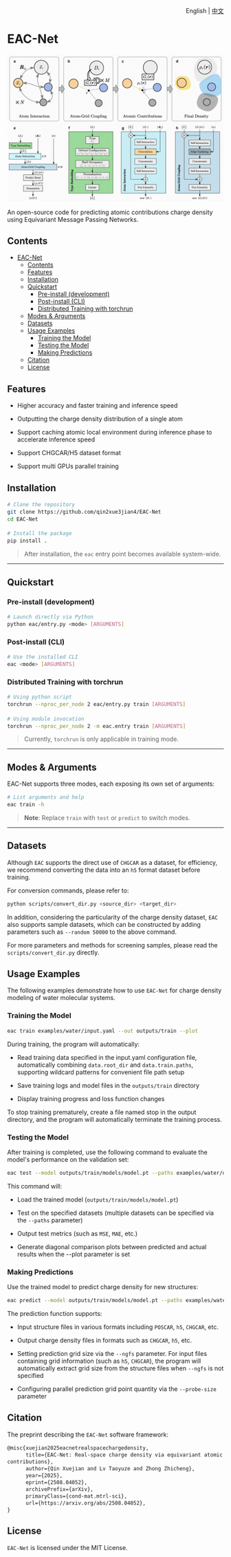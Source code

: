 <div align="right">

English | [中文](docs/README_ZH-CN.md)

</div>

# EAC-Net

![Model Structure](docs/imgs/model.png)

An open-source code for predicting atomic contributions charge density using Equivariant Message Passing Networks.

## Contents
- [EAC-Net](#eac-net)
  - [Contents](#contents)
  - [Features](#features)
  - [Installation](#installation)
  - [Quickstart](#quickstart)
    - [Pre-install (development)](#pre-install-development)
    - [Post-install (CLI)](#post-install-cli)
    - [Distributed Training with torchrun](#distributed-training-with-torchrun)
  - [Modes \& Arguments](#modes--arguments)
  - [Datasets](#datasets)
  - [Usage Examples](#usage-examples)
    - [Training the Model](#training-the-model)
    - [Testing the Model](#testing-the-model)
    - [Making Predictions](#making-predictions)
  - [Citation](#citation)
  - [License](#license)

## Features

- Higher accuracy and faster training and inference speed

- Outputting the charge density distribution of a single atom

- Support caching atomic local environment during inference phase to accelerate inference speed

- Support CHGCAR/H5 dataset format

- Support multi GPUs parallel training

## Installation

```bash
# Clone the repository
git clone https://github.com/qin2xue3jian4/EAC-Net
cd EAC-Net

# Install the package
pip install .
```

> After installation, the `eac` entry point becomes available system-wide.

---

## Quickstart

### Pre-install (development)

```bash
# Launch directly via Python
python eac/entry.py <mode> [ARGUMENTS]
```

### Post-install (CLI)

```bash
# Use the installed CLI
eac <mode> [ARGUMENTS]
```

### Distributed Training with torchrun

```bash
# Using python script
torchrun --nproc_per_node 2 eac/entry.py train [ARGUMENTS]

# Using module invocation
torchrun --nproc_per_node 2 -m eac.entry train [ARGUMENTS]
```
> Currently, `torchrun` is only applicable in training mode.
---

## Modes & Arguments

EAC-Net supports three modes, each exposing its own set of arguments:

```bash
# List arguments and help
eac train -h
```

> **Note**: Replace `train` with `test` or `predict` to switch modes.

---

## Datasets

Although `EAC` supports the direct use of `CHGCAR` as a dataset, for efficiency, we recommend converting the data into an `h5` format dataset before training.

For conversion commands, please refer to:
```bash
python scripts/convert_dir.py <source_dir> <target_dir>
```
In addition, considering the particularity of the charge density dataset, `EAC` also supports sample datasets, which can be constructed by adding parameters such as `--random 50000` to the above command.

For more parameters and methods for screening samples, please read the `scripts/convert_dir.py` directly.

## Usage Examples

The following examples demonstrate how to use `EAC-Net` for charge density modeling of water molecular systems.

### Training the Model
```bash
eac train examples/water/input.yaml --out outputs/train --plot
```

During training, the program will automatically:
- Read training data specified in the input.yaml configuration file, automatically combining `data.root_dir` and `data.train.paths`, supporting wildcard patterns for convenient file path setup

- Save training logs and model files in the `outputs/train` directory

- Display training progress and loss function changes

To stop training prematurely, create a file named stop in the output directory, and the program will automatically terminate the training process.

### Testing the Model

After training is completed, use the following command to evaluate the model's performance on the validation set:
```bash
eac test --model outputs/train/models/model.pt --paths examples/water/data/8.h5 --paths examples/water/data/8.h5 --out outputs/test --plot
```

This command will:
- Load the trained model (`outputs/train/models/model.pt`)

- Test on the specified datasets (multiple datasets can be specified via the `--paths` parameter)

- Output test metrics (such as `MSE`, `MAE`, etc.)

- Generate diagonal comparison plots between predicted and actual results when the --plot parameter is set

### Making Predictions

Use the trained model to predict charge density for new structures:
```bash
eac predict --model outputs/train/models/model.pt --paths examples/water/POSCAR --out outputs/predict --num-workers 4 --ngfs 50*50*50 --probe-size 200
```

The prediction function supports:
- Input structure files in various formats including `POSCAR`, `h5`, `CHGCAR`, etc.

- Output charge density files in formats such as `CHGCAR`, `h5`, etc.

- Setting prediction grid size via the `--ngfs` parameter. For input files containing grid information (such as `h5`, `CHGCAR`), the program will automatically extract grid size from the structure files when `--ngfs` is not specified

- Configuring parallel prediction grid point quantity via the `--probe-size` parameter


## Citation
The preprint describing the `EAC-Net` software framework:
```
@misc{xuejian2025eacnetrealspacechargedensity,
      title={EAC-Net: Real-space charge density via equivariant atomic contributions}, 
      author={Qin Xuejian and Lv Taoyuze and Zhong Zhicheng},
      year={2025},
      eprint={2508.04052},
      archivePrefix={arXiv},
      primaryClass={cond-mat.mtrl-sci},
      url={https://arxiv.org/abs/2508.04052}, 
}
```

## License

`EAC-Net` is licensed under the MIT License.
